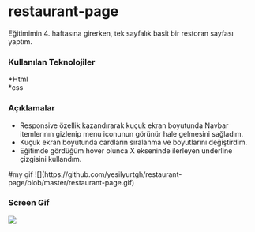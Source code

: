 # restaurant-page
Eğitimimin 4. haftasına girerken, tek sayfalık basit bir restoran sayfası yaptım.

<h3>Kullanılan Teknolojiler</h3>
*Html <br>
*css

<h3>Açıklamalar</h3>
<ul>
<li>Responsive özellik kazandırarak kuçuk ekran boyutunda  Navbar itemlerının gizlenip menu iconunun görünür hale gelmesini sağladım. </li>
<li>Kuçuk ekran boyutunda cardların sıralanma ve boyutlarını değiştirdim.</li>
<li>Eğitimde gördüğüm hover olunca X ekseninde ilerleyen underline çizgisini kullandım.</li>
</ul>
#my gif
![](https://github.com/yesilyurtgh/restaurant-page/blob/master/restaurant-page.gif)

<h3>Screen Gif</h3>
<img width=80% src="images/screen.gif">

